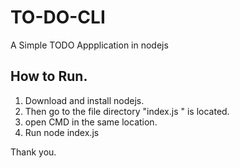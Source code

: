# TO-DO-CLI
A Simple TODO Appplication in nodejs

## How to Run.
1. Download and install nodejs.
2. Then go to the file directory "index.js " is located.
3. open CMD in the same location.
4. Run node index.js

Thank you.


